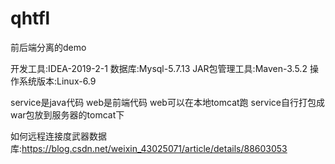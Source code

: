 # qhtfl
前后端分离的demo

开发工具:IDEA-2019-2-1
数据库:Mysql-5.7.13
JAR包管理工具:Maven-3.5.2
操作系统版本:Linux-6.9

service是java代码
web是前端代码
web可以在本地tomcat跑
service自行打包成war包放到服务器的tomcat下

如何远程连接度武器数据库:https://blog.csdn.net/weixin_43025071/article/details/88603053
